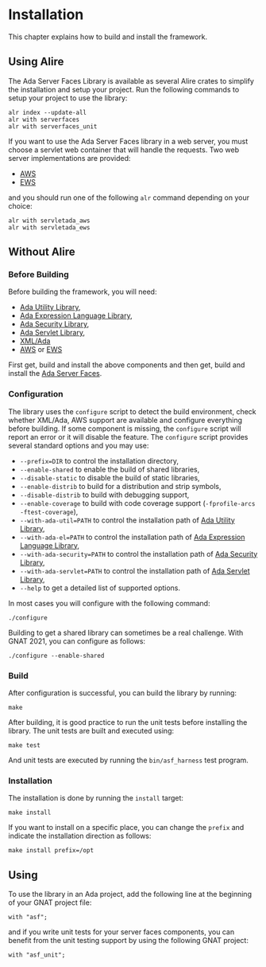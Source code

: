 # Installation

This chapter explains how to build and install the framework.

## Using Alire

The Ada Server Faces Library is available as several Alire crates to simplify the installation
and setup your project.  Run the following commands to setup your project to use the library:

```
alr index --update-all
alr with serverfaces
alr with serverfaces_unit
```

If you want to use the Ada Server Faces library in a web server, you must choose a servlet
web container that will handle the requests.  Two web server implementations are provided:

* [AWS](https://github.com/AdaCore/aws)
* [EWS](https://github.com/simonjwright/ews)

and you should run one of the following `alr` command depending on your choice:

```
alr with servletada_aws
alr with servletada_ews
```

## Without Alire

### Before Building

Before building the framework, you will need:

* [Ada Utility Library](https://github.com/stcarrez/ada-util),
* [Ada Expression Language Library](https://github.com/stcarrez/ada-el),
* [Ada Security Library](https://github.com/stcarrez/ada-security),
* [Ada Servlet Library](https://github.com/stcarrez/ada-servlet),
* [XML/Ada](http://libre.adacore.com/libre/tools/xmlada/)
* [AWS](https://github.com/AdaCore/aws) or [EWS](https://github.com/simonjwright/ews)

First get, build and install the above components and then get, build and install
the [Ada Server Faces](https://github.com/stcarrez/ada-asf).

### Configuration

The library uses the `configure` script to detect the build environment, check whether XML/Ada,
AWS support are available and configure everything before building.  If some component is missing, the
`configure` script will report an error or it will disable the feature.
The `configure` script provides several standard options
and you may use:

  * `--prefix=DIR` to control the installation directory,
  * `--enable-shared` to enable the build of shared libraries,
  * `--disable-static` to disable the build of static libraries,
  * `--enable-distrib` to build for a distribution and strip symbols,
  * `--disable-distrib` to build with debugging support,
  * `--enable-coverage` to build with code coverage support (`-fprofile-arcs -ftest-coverage`),
  * `--with-ada-util=PATH` to control the installation path of [Ada Utility Library](https://github.com/stcarrez/ada-util),
  * `--with-ada-el=PATH` to control the installation path of [Ada Expression Language Library](https://github.com/stcarrez/ada-el),
  * `--with-ada-security=PATH` to control the installation path of [Ada Security Library](https://github.com/stcarrez/ada-security),
  * `--with-ada-servlet=PATH` to control the installation path of [Ada Servlet Library](https://github.com/stcarrez/ada-servlet),
  * `--help` to get a detailed list of supported options.

In most cases you will configure with the following command:
```
./configure
```

Building to get a shared library can sometimes be a real challenge.  With GNAT 2021, you
can configure as follows:

```
./configure --enable-shared
```

### Build

After configuration is successful, you can build the library by running:
```
make
```

After building, it is good practice to run the unit tests before installing the library.
The unit tests are built and executed using:
```
make test
```
And unit tests are executed by running the `bin/asf_harness` test program.

### Installation
The installation is done by running the `install` target:

```
make install
```

If you want to install on a specific place, you can change the `prefix` and indicate the installation
direction as follows:

```
make install prefix=/opt
```

## Using

To use the library in an Ada project, add the following line at the beginning of your
GNAT project file:

```
with "asf";
```

and if you write unit tests for your server faces components, you can benefit from
the unit testing support by using the following GNAT project:

```
with "asf_unit";
```

